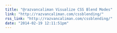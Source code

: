 ```yaml
---
title: "‏@razvancaliman Visualize CSS Blend Modes"
link: "http://razvancaliman.com/cssblending/"
rss_link: "http://razvancaliman.com/cssblending/"
date: "2014-02-19 12:11:51pm"
---
```

